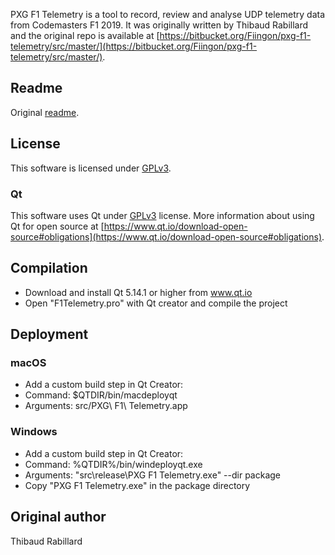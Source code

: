 
PXG F1 Telemetry is a tool to record, review and analyse UDP telemetry data from Codemasters F1 2019. 
It was originally written by Thibaud Rabillard and the original repo is available at 
[https://bitbucket.org/Fiingon/pxg-f1-telemetry/src/master/](https://bitbucket.org/Fiingon/pxg-f1-telemetry/src/master/).

## Readme

Original [readme](README.original.md).

## License
This software is licensed under [GPLv3](http://www.gnu.org/licenses/gpl-3.0.html).

### Qt
This software uses Qt under [GPLv3](license.txt) license. More information about using
Qt for open source at [https://www.qt.io/download-open-source#obligations](https://www.qt.io/download-open-source#obligations).

## Compilation

- Download and install Qt 5.14.1 or higher from www.qt.io
- Open "F1Telemetry.pro" with Qt creator and compile the project

## Deployment

### macOS
- Add a custom build step in Qt Creator:
 - Command: $QTDIR/bin/macdeployqt
 - Arguments: src/PXG\ F1\ Telemetry.app 
  
### Windows
- Add a custom build step in Qt Creator:
 - Command: %QTDIR%/bin/windeployqt.exe
 - Arguments: "src\release\PXG F1 Telemetry.exe" --dir package
- Copy "PXG F1 Telemetry.exe" in the package directory

## Original author
Thibaud Rabillard
